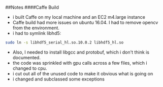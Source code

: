 ##Notes
####Caffe Build
- i built Caffe on my local machine and an EC2 m4.large instance
- Caffe build had more issues on ubuntu 16.04. I had to remove opencv from the environment.
- i had to symlink libhd5:
```bash
sudo ln -s libhdf5_serial_hl.so.10.0.2 libhdf5_hl.so
```
- Also, I needed to install libgcc and protobuf, which i don't think is documented.
- the code was sprinkled with gpu calls across a few files, which i changed to cpu.
- i cut out all of the unused code to make it obvious what is going on
- i changed and subclassed some exceptions

